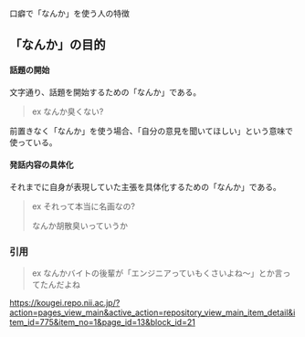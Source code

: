 


口癖で「なんか」を使う人の特徴


## 「なんか」の目的

#### 話題の開始

文字通り、話題を開始するための「なんか」である。

> ex なんか臭くない?

前置きなく「なんか」を使う場合、「自分の意見を聞いてほしい」という意味で使っている。


#### 発話内容の具体化

それまでに自身が表現していた主張を具体化するための「なんか」である。

> ex それって本当に名画なの?
> 
> なんか胡散臭いっていうか


### 引用

> ex なんかバイトの後輩が「エンジニアっていもくさいよね～」とか言ってたんだよね





https://kougei.repo.nii.ac.jp/?action=pages_view_main&active_action=repository_view_main_item_detail&item_id=775&item_no=1&page_id=13&block_id=21

